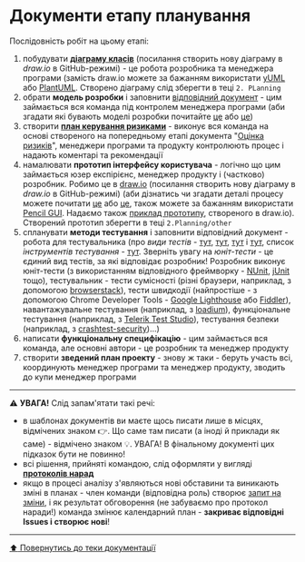 # Документи етапу планування

Послідовність робіт на цьому етапі:

1. побудувати [**діаграму класів**](https://www.draw.io/?mode=github) (посилання створить нову діаграму в *draw.io* в GitHub-режимі) - це робота розробника та менеджера програми (замість draw.io можете за бажанням використати [yUML](https://yuml.me/diagram/scruffy/class/draw) або [PlantUML](http://www.plantuml.com/plantuml/uml/XLJBRjiw4DthAuZSZOmR-mDI84XtNJJ8GcqtHL7Gr4XcJ94oPsJ4IDDlBqbnA25DaIoiEMVU3-OEINgQ1bEDKXrb3s8YRSHpLIaZ4KKpWWf8XB__nLcQ2RAiRGjFITvkqwVJXi3NfqbQmasYHac1ilMCq7dAOWyq6yxm874DTxlq8NS4ctbn8vAG56Vmg1s77O0Ehis0BYDaKJE7Rl8ginnRjcsD8wZhLLfo3Nbj-s3vahk_YktlxkLuLMOmoF56FBzK6SP0kPvleCZvJLOe5sdMCLjoXDyXvk54kSyh8L6SJfmjaREuT-qbIzB3BC4JnH1fHxlRu5T5o8iSN0jfazeI-4ug4Ct5AhataEDlnK-3PB__OAHRbdBT30yEYLkESwkveMnNS4Yf0pSFzopDTKnGbBhhwhr4O4AEexdKwQoGkO1qAmaUV1lY54jbwjSMWU1X7q0Tluv6ssEnKiOX5DIh8XhNi-TleQscW6RGGYSdis3mdYst0WPDIrlerIOhGlSiUaY0UGKBwBgrLK9b-_TvKtdORWmbLkkPSUbnjGt5rZ7-CZtPVoXQZQID-Upw9OHxT0LqGLa0oZEyEPZ_14AK_-xtLHyD45zkUk97k6oMTnBXTHmWSnu6TmQsude-hafIpXXGf9rTf_daSCdZze_10kER_92fO4HVa15X0oS6oZXrVEWw169g1F3PlMIr5XJLyUWtRrpOtCCx3u2nF4jjufkRdJ5xBqDQOm-zHWhUeQjbkMkMjy3xUVC4txkw-TwsqxZzTLl-9rGDKEG2bVHL6lFMG4Thg-1_1xQT1lC7). Створено діаграму слід зберегти в теці ````2. PLanning````
2. обрати **модель розробки** і заповнити [відповідний документ](/docs/2.Planning/other/%D0%9C%D0%BE%D0%B4%D0%B5%D0%BB%D1%8C%20%D1%80%D0%BE%D0%B7%D1%80%D0%BE%D0%B1%D0%BA%D0%B8.md) - цим займається вся команда під контролем менеджера програми (аби згадати які бувають моделі розробки почитайте [це](https://evergreens.com.ua/ua/articles/software-development-metodologies.html) або [це](https://training.qatestlab.com/blog/technical-articles/popular-software-development-life-cycles/))
3. створити **[план керування ризиками](/docs/2.Planning/%D0%9F%D0%BB%D0%B0%D0%BD%20%D0%BA%D0%B5%D1%80%D1%83%D0%B2%D0%B0%D0%BD%D0%BD%D1%8F%20%D1%80%D0%B8%D0%B7%D0%B8%D0%BA%D0%B0%D0%BC%D0%B8.md)** - виконує вся команда на основі створеного на попередньому етапі документа "[Оцінка ризиків](/docs/1.Envisioning/%D0%9E%D1%86%D1%96%D0%BD%D0%BA%D0%B0%20%D1%80%D0%B8%D0%B7%D0%B8%D0%BA%D1%96%D0%B2.md)", менеджери програми та продукту контролюють процес і надають коментарі та рекомендації
4. намалювати **прототип інтерфейсу користувача** - логічно що цим займається юзер експірієнс, менеджер продукту і (частково) розробник. Робимо це в [draw.io](https://www.draw.io/?mode=github) (посилання створить нову діаграму в *draw.io* в GitHub-режимі) (аби дізнатись чи згадати деталі процесу можете почитати [це](https://thomasventurini.com/articles/create-website-wireframes-using-drawio/) або [це](https://drawio-app.com/use-draw-io-to-mockup-your-mobile-apps/), також можете за бажанням використати [Pencil GUI](https://pencil.evolus.vn/). Надаємо також [приклад прототипу](/docs/images/resources/proto.png), створеного в draw.io). Створений прототип зберегти в теці ````2.Planning/other````
5. cпланувати **методи тестування** і заповнити відповідний документ - робота для тестувальника (про *види тестів* - [тут](https://qagroup.com.ua/publications/vydy-testuvannya-ta-vidminnosti-mizh-nymy/), [тут](https://sqa.lviv.ua/yaki-ye-typy-testuvannya), [тут](https://uk.wikipedia.org/wiki/%D0%A2%D0%B5%D1%81%D1%82%D1%83%D0%B2%D0%B0%D0%BD%D0%BD%D1%8F_%D0%BF%D1%80%D0%BE%D0%B3%D1%80%D0%B0%D0%BC%D0%BD%D0%BE%D0%B3%D0%BE_%D0%B7%D0%B0%D0%B1%D0%B5%D0%B7%D0%BF%D0%B5%D1%87%D0%B5%D0%BD%D0%BD%D1%8F) і [тут](https://www.softwaretestinghelp.com/types-of-software-testing/), cписок *інструментів тестування* - [тут](https://www.guru99.com/testing-tools.html). Зверніть увагу на *юніт-тести* - це єдиний вид тестів, за які відповідає розробник! Розробник виконує юніт-тести (з використанням відповідного фреймворку - [NUnit](https://nunit.org/), [jUnit](https://junit.org/junit5/) тощо), тестувальник - тести сумісності (різні браузери, наприклад, з  допомогою [browserstack](https://www.browserstack.com/)), тести швидкодії (найпростіше - з допомогою Chrome Developer Tools - [Google Lighthouse](https://developers.google.com/web/tools/lighthouse) або [Fiddler](https://www.telerik.com/fiddler)), навантажувальне тестування (наприклад, з [loadium](https://loadium.com/)), функціональне тестування (наприклад, з [Telerik Test Studio](https://www.telerik.com/teststudio)), тестування безпеки (наприклад, з [crashtest-security](https://crashtest-security.com/))...)
6. написати **функціональну специфікацію** - цим займається вся команда, але основні автори - це розробник та менеджер продукту
7. створити **зведений план проекту** - знову ж таки - беруть участь всі, координують менеджер програми та менеджер продукту, зводить до купи менеджер програми


---

:warning: **УВАГА!**
Слід запам'ятати такі речі:
* в шаблонах документів ви маєте щось писати лише в місцях, відмічених знаком :point_right:. Що саме там писати (а іноді й приклади як саме) - відмічено знаком :bulb:. УВАГА! В фінальному документі цих підказок бути не повинно!
* всі рішення, прийняті командою, слід оформляти у вигляді **[протоколів нарад](/docs/1.Envisioning/other/%D0%91%D0%BB%D0%B0%D0%BD%D0%BA%20%D0%BF%D1%80%D0%BE%D1%82%D0%BE%D0%BA%D0%BE%D0%BB%D1%83%20%D0%BD%D0%B0%D1%80%D0%B0%D0%B4%D0%B8.md)**  
* якщо в процесі аналізу з'являються нові обставини та виникають зміні в планах - член команди (відповідна роль) створює [запит на зміни](/docs/1.Envisioning/other/%D0%A4%D0%BE%D1%80%D0%BC%D0%B0%20%D0%B7%D0%B0%D0%BF%D0%B8%D1%82%D1%83%20%D0%BD%D0%B0%20%D0%B7%D0%BC%D1%96%D0%BD%D0%B8.md), і як результат обговорення (не забуваємо про протокол наради!) команда змінює календарний план - **закриває відповідні Issues і створює нові**!

---
[:arrow_up: Повернутись до теки документації](/docs/README.md)




